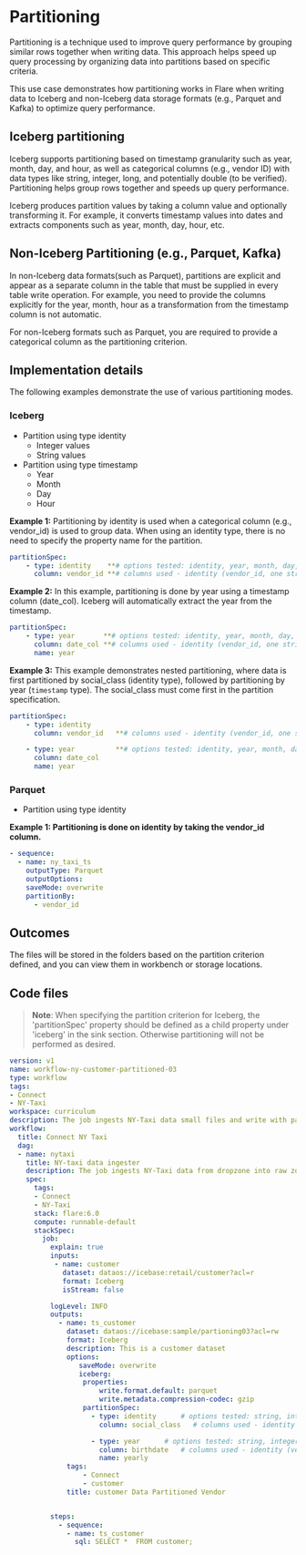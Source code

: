 # Partitioning


Partitioning is a technique used to improve query performance by grouping similar rows together when writing data. This approach helps speed up query processing by organizing data into partitions based on specific criteria.

<!-- 
This use case checks how partitioning works for Flare while writing data to Iceberg and non-Iceberg type data storage (Parquet, Kafka) to improve query processing performance. -->

This use case demonstrates how partitioning works in Flare when writing data to Iceberg and non-Iceberg data storage formats (e.g., Parquet and Kafka) to optimize query performance.

## Iceberg partitioning

Iceberg supports partitioning based on timestamp granularity such as year, month, day, and hour, as well as categorical columns (e.g., vendor ID) with data types like string, integer, long, and potentially double (to be verified). Partitioning helps group rows together and speeds up query performance.

Iceberg produces partition values by taking a column value and optionally transforming it. For example, it converts timestamp values into dates and extracts components such as year, month, day, hour, etc.

<!-- 

Iceberg can partition timestamps by year, month, day, and hour granularity. It can also use a categorical column of data type- string, integer, long, ***double (to be checked)***, to store rows together and speed up queries, e.g., like vendor ID in this example. 

Iceberg produces partition values by taking a column value and optionally transforming it. Iceberg converts timestamp values into a date, and extracts year, month, day, hour, etc.

While in non-Iceberg data sink, partitions are explicit and appear as a separate column in the table that must be supplied in every table write operation. For example, you need to provide the columns explicitly for the year, month, hour as a transformation from the timestamp column is not automatic.

You need to provide a categorical column as a partition criterion for non-Iceberg formats such as Parquet. -->

## Non-Iceberg Partitioning (e.g., Parquet, Kafka)

In non-Iceberg data formats(such as Parquet), partitions are explicit and appear as a separate column in the table that must be supplied in every table write operation. For example, you need to provide the columns explicitly for the year, month, hour as a transformation from the timestamp column is not automatic.

For non-Iceberg formats such as Parquet, you are required to provide a categorical column as the partitioning criterion.

## Implementation details

The following examples demonstrate the use of various partitioning modes.

### **Iceberg**

- Partition using type identity
    - Integer values
    - String values
- Partition using type timestamp
    - Year
    - Month
    - Day
    - Hour

**Example 1:** Partitioning by identity is used when a categorical column (e.g., vendor_id) is used to group data. When using an identity type, there is no need to specify the property name for the partition.

```yaml
partitionSpec:
    - type: identity    **# options tested: identity, year, month, day, hour**
      column: vendor_id **# columns used - identity (vendor_id, one string column) & for rest date_col**
```

**Example 2:** In this example, partitioning is done by year using a timestamp column (date_col). Iceberg will automatically extract the year from the timestamp.

```yaml
partitionSpec:
    - type: year       **# options tested: identity, year, month, day, hour**
      column: date_col **# columns used - identity (vendor_id, one string column) & for rest date_col of type timestamp**
      name: year
```

**Example 3:** This example demonstrates nested partitioning, where data is first partitioned by social_class (identity type), followed by partitioning by year (`timestamp` type). The social_class must come first in the partition specification.

```yaml
partitionSpec:
    - type: identity  
      column: vendor_id   **# columns used - identity (vendor_id, one string column) & for rest date_col**

    - type: year          **# options tested: identity, year, month, day, hour**
      column: date_col  
      name: year
```

### **Parquet**

- Partition using type identity

**Example 1: Partitioning is done on identity by taking the vendor_id column.**

```yaml
- sequence:
  - name: ny_taxi_ts
    outputType: Parquet
    outputOptions:
    saveMode: overwrite
    partitionBy:
      - vendor_id
```


<!-- ```yaml
- sink:
 - sequenceName: ny_taxi_ts
    datasetName: ny_taxi_parquet_06
    outputName: output01
    outputType: Parquet
    outputOptions:
    saveMode: overwrite
    partitionBy:
      - vendor_id
``` -->

## Outcomes

The files will be stored in the folders based on the partition criterion defined, and you can view them in workbench or storage locations.

## Code files

> **Note**: When specifying the partition criterion for Iceberg, the 'partitionSpec' property should be defined as a child property under 'iceberg' in the sink section. Otherwise partitioning will not be performed as desired.
> 

```yaml
version: v1
name: workflow-ny-customer-partitioned-03
type: workflow
tags:
- Connect
- NY-Taxi
workspace: curriculum
description: The job ingests NY-Taxi data small files and write with partitioning on vendor_id
workflow:
  title: Connect NY Taxi
  dag:
  - name: nytaxi
    title: NY-taxi data ingester
    description: The job ingests NY-Taxi data from dropzone into raw zone
    spec:
      tags:
      - Connect
      - NY-Taxi
      stack: flare:6.0
      compute: runnable-default
      stackSpec:
        job:
          explain: true
          inputs:
           - name: customer
             dataset: dataos://icebase:retail/customer?acl=r
             format: Iceberg
             isStream: false

          logLevel: INFO
          outputs:
            - name: ts_customer
              dataset: dataos://icebase:sample/partioning03?acl=rw
              format: Iceberg
              description: This is a customer dataset
              options:
                 saveMode: overwrite
                 iceberg:
                  properties:
                      write.format.default: parquet
                      write.metadata.compression-codec: gzip
                  partitionSpec:
                    - type: identity      # options tested: string, integer, long**
                      column: social_class   # columns used - identity (vendor_id, one string column)** 

                    - type: year      # options tested: string, integer, long**
                      column: birthdate   # columns used - identity (vendor_id, one string column)** 
                      name: yearly
              tags:
                  - Connect
                  - customer
              title: customer Data Partitioned Vendor


          steps:
            - sequence:
              - name: ts_customer
                sql: SELECT *  FROM customer;
```